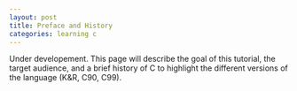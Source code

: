 ```yaml
---
layout: post
title: Preface and History
categories: learning c
---
```


<p class="message">
    Under developement. This page will describe the goal of this tutorial, the
    target audience, and a brief history of C to highlight the different 
    versions of the language (K&R, C90, C99). 
</p>
